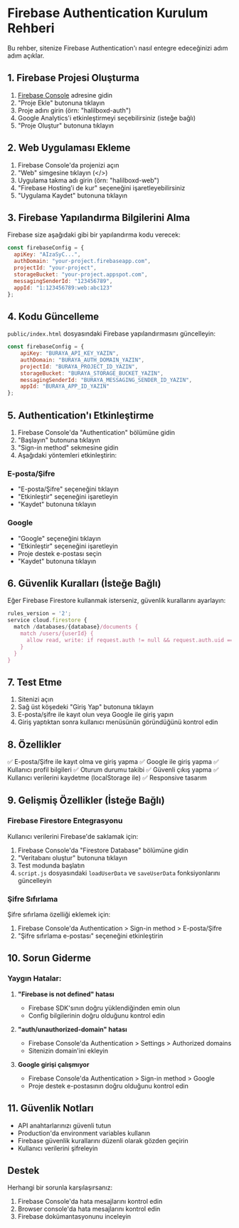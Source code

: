 # Firebase Authentication Kurulum Rehberi

Bu rehber, sitenize Firebase Authentication'ı nasıl entegre edeceğinizi adım adım açıklar.

## 1. Firebase Projesi Oluşturma

1. [Firebase Console](https://console.firebase.google.com/) adresine gidin
2. "Proje Ekle" butonuna tıklayın
3. Proje adını girin (örn: "halilboxd-auth")
4. Google Analytics'i etkinleştirmeyi seçebilirsiniz (isteğe bağlı)
5. "Proje Oluştur" butonuna tıklayın

## 2. Web Uygulaması Ekleme

1. Firebase Console'da projenizi açın
2. "Web" simgesine tıklayın (</>)
3. Uygulama takma adı girin (örn: "halilboxd-web")
4. "Firebase Hosting'i de kur" seçeneğini işaretleyebilirsiniz
5. "Uygulama Kaydet" butonuna tıklayın

## 3. Firebase Yapılandırma Bilgilerini Alma

Firebase size aşağıdaki gibi bir yapılandırma kodu verecek:

```javascript
const firebaseConfig = {
  apiKey: "AIzaSyC...",
  authDomain: "your-project.firebaseapp.com",
  projectId: "your-project",
  storageBucket: "your-project.appspot.com",
  messagingSenderId: "123456789",
  appId: "1:123456789:web:abc123"
};
```

## 4. Kodu Güncelleme

`public/index.html` dosyasındaki Firebase yapılandırmasını güncelleyin:

```javascript
const firebaseConfig = {
    apiKey: "BURAYA_API_KEY_YAZIN",
    authDomain: "BURAYA_AUTH_DOMAIN_YAZIN",
    projectId: "BURAYA_PROJECT_ID_YAZIN",
    storageBucket: "BURAYA_STORAGE_BUCKET_YAZIN",
    messagingSenderId: "BURAYA_MESSAGING_SENDER_ID_YAZIN",
    appId: "BURAYA_APP_ID_YAZIN"
};
```

## 5. Authentication'ı Etkinleştirme

1. Firebase Console'da "Authentication" bölümüne gidin
2. "Başlayın" butonuna tıklayın
3. "Sign-in method" sekmesine gidin
4. Aşağıdaki yöntemleri etkinleştirin:

### E-posta/Şifre
- "E-posta/Şifre" seçeneğini tıklayın
- "Etkinleştir" seçeneğini işaretleyin
- "Kaydet" butonuna tıklayın

### Google
- "Google" seçeneğini tıklayın
- "Etkinleştir" seçeneğini işaretleyin
- Proje destek e-postası seçin
- "Kaydet" butonuna tıklayın

## 6. Güvenlik Kuralları (İsteğe Bağlı)

Eğer Firebase Firestore kullanmak isterseniz, güvenlik kurallarını ayarlayın:

```javascript
rules_version = '2';
service cloud.firestore {
  match /databases/{database}/documents {
    match /users/{userId} {
      allow read, write: if request.auth != null && request.auth.uid == userId;
    }
  }
}
```

## 7. Test Etme

1. Sitenizi açın
2. Sağ üst köşedeki "Giriş Yap" butonuna tıklayın
3. E-posta/şifre ile kayıt olun veya Google ile giriş yapın
4. Giriş yaptıktan sonra kullanıcı menüsünün göründüğünü kontrol edin

## 8. Özellikler

✅ E-posta/Şifre ile kayıt olma ve giriş yapma
✅ Google ile giriş yapma
✅ Kullanıcı profil bilgileri
✅ Oturum durumu takibi
✅ Güvenli çıkış yapma
✅ Kullanıcı verilerini kaydetme (localStorage ile)
✅ Responsive tasarım

## 9. Gelişmiş Özellikler (İsteğe Bağlı)

### Firebase Firestore Entegrasyonu

Kullanıcı verilerini Firebase'de saklamak için:

1. Firebase Console'da "Firestore Database" bölümüne gidin
2. "Veritabanı oluştur" butonuna tıklayın
3. Test modunda başlatın
4. `script.js` dosyasındaki `loadUserData` ve `saveUserData` fonksiyonlarını güncelleyin

### Şifre Sıfırlama

Şifre sıfırlama özelliği eklemek için:
1. Firebase Console'da Authentication > Sign-in method > E-posta/Şifre
2. "Şifre sıfırlama e-postası" seçeneğini etkinleştirin

## 10. Sorun Giderme

### Yaygın Hatalar:

1. **"Firebase is not defined" hatası**
   - Firebase SDK'sının doğru yüklendiğinden emin olun
   - Config bilgilerinin doğru olduğunu kontrol edin

2. **"auth/unauthorized-domain" hatası**
   - Firebase Console'da Authentication > Settings > Authorized domains
   - Sitenizin domain'ini ekleyin

3. **Google girişi çalışmıyor**
   - Firebase Console'da Authentication > Sign-in method > Google
   - Proje destek e-postasının doğru olduğunu kontrol edin

## 11. Güvenlik Notları

- API anahtarlarınızı güvenli tutun
- Production'da environment variables kullanın
- Firebase güvenlik kurallarını düzenli olarak gözden geçirin
- Kullanıcı verilerini şifreleyin

## Destek

Herhangi bir sorunla karşılaşırsanız:
1. Firebase Console'da hata mesajlarını kontrol edin
2. Browser console'da hata mesajlarını kontrol edin
3. Firebase dokümantasyonunu inceleyin 